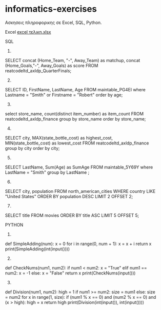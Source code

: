# informatics-exercises
Ασκησεις πληροφορικης σε Excel, SQL, Python.

Εxcel
[excel τελικη.xlsx](https://github.com/user-attachments/files/20101654/excel.xlsx)

SQL

1.
SELECT concat (Home_Team, "-", Away_Team) as matchup, 
concat (Home_Goals,"-", Away_Goals) as score
FROM reatcodeltd_axldp_QuarterFinals;

2.
SELECT ID, FirstName, LastName, Age FROM maintable_PG4EI
where Lastname = "Smith" or Firstname = "Robert"
order by age;

3.
select store_name, count(distinct item_number) as item_count
FROM reatcodeltd_axldp_finance
group by store_name
order by store_name;

4.
SELECT city, MAX(state_bottle_cost) as highest_cost, MIN(state_bottle_cost) as lowest_cost
FROM reatcodeltd_axldp_finance
group by city
order by city;

5.
SELECT LastName, Sum(Age) as SumAge
FROM maintable_5Y69Y
where LastName = "Smith"
group by LastName ;

6.
SELECT city, population FROM north_american_cities
WHERE country LIKE "United States"
ORDER BY population DESC
LIMIT 2 OFFSET 2;

7.
SELECT title FROM movies
ORDER BY title ASC
LIMIT 5 OFFSET 5;

PYTHON

1.
def SimpleAdding(num):
    x = 0
    for i in range(0, num + 1):
        x = x + i
    return x
print(SimpleAdding(int(input())))

2.
def CheckNums(num1, num2):
    if num1 < num2:
        x = "True"
    elif num1 == num2:
        x = -1
    else:
        x = "False"
    return x
  print(CheckNums(input()))

  3.
  def Division(num1, num2):
    high = 1
    if num1 >= num2:
        size = num1
    else:
        size = num2
    for x in range(1, size):
        if (num1 % x == 0) and (num2 % x == 0) and (x > high):
            high = x
    return high
print(Division(int(input()), int(input())))
